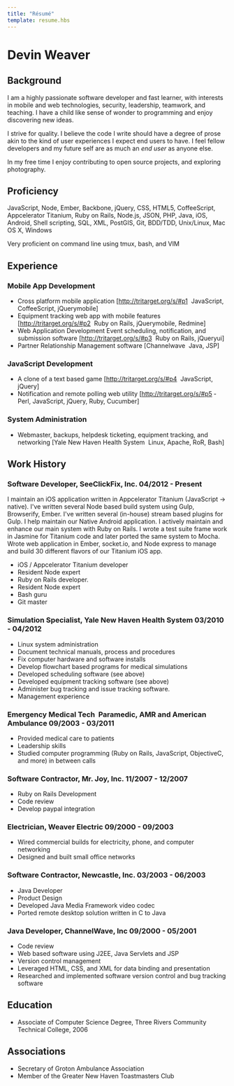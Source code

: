 ```yaml
---
title: "Résumé"
template: resume.hbs
---
```

# Devin Weaver

<ul class="contact-data list-inline" data-items="website,email,phone" data-template="<a href='<%=href%>'><%=value%></a>"></ul>

## Background

I am a highly passionate software developer and fast learner, with interests in mobile and web technologies, security, leadership, teamwork, and teaching. I have a child like sense of wonder to programming and enjoy discovering new ideas.

I strive for quality. I believe the code I write should have a degree of prose akin to the kind of user experiences I expect end users to have. I feel fellow developers and my future self are as much an *end user* as anyone else.

In my free time I enjoy contributing to open source projects, and exploring photography.

## Proficiency

JavaScript, Node, Ember, Backbone, jQuery, CSS, HTML5, CoffeeScript, Appcelerator Titanium, Ruby on Rails, Node.js, JSON, PHP, Java, iOS, Android, Shell scripting, SQL, XML, PostGIS, Git, BDD/TDD, Unix/Linux, Mac OS X, Windows

Very proficient on command line using tmux, bash, and VIM

## Experience

### Mobile App Development

* Cross platform mobile application [http://tritarget.org/s/#p1 ­ JavaScript, CoffeeScript, jQuery­mobile]
* Equipment tracking web app with mobile features [http://tritarget.org/s/#p2 ­ Ruby on Rails, jQuery­mobile, Redmine]
* Web Application Development Event scheduling, notification, and submission software [http://tritarget.org/s/#p3 ­ Ruby on Rails, jQuery­ui]
* Partner Relationship Management software [Channelwave ­ Java, JSP]

### JavaScript Development

* A clone of a text based game [http://tritarget.org/s/#p4 ­ JavaScript, jQuery]
* Notification and remote polling web utility [http://tritarget.org/s/#p5 ­ Perl, JavaScript, jQuery, Ruby, Cucumber]

### System Administration

* Webmaster, backups, helpdesk ticketing, equipment tracking, and networking [Yale New Haven Health System ­ Linux, Apache, RoR, Bash]

## Work History

### Software Developer, SeeClickFix, Inc. 04/2012 - Present

I maintain an iOS application written in Appcelerator Titanium (JavaScript → native). I've written several Node based build system using Gulp, Browserify, Ember. I've written several (in-house) stream based plugins for Gulp. I help maintain our Native Android application. I actively maintain and enhance our main system with Ruby on Rails. I wrote a test suite frame work in Jasmine for Titanium code and later ported the same system to Mocha. Wrote web application in Ember, socket.io, and Node express to manage and build 30 different flavors of our Titanium iOS app.

* iOS / Appcelerator Titanium developer
* Resident Node expert
* Ruby on Rails developer.
* Resident Node expert
* Bash guru
* Git master

### Simulation Specialist, Yale New Haven Health System 03/2010 - 04/2012

* Linux system administration
* Document technical manuals, process and procedures
* Fix computer hardware and software installs
* Develop flowchart based programs for medical simulations
* Developed scheduling software (see above)
* Developed equipment tracking software (see above)
* Administer bug tracking and issue tracking software.
* Management experience

### Emergency Medical Tech ­ Paramedic, AMR and American Ambulance 09/2003 - 03/2011

* Provided medical care to patients
* Leadership skills
* Studied computer programming (Ruby on Rails, JavaScript, Objective­C, and more) in between calls

### Software Contractor, Mr. Joy, Inc. 11/2007 - 12/2007

* Ruby on Rails Development
* Code review
* Develop paypal integration

### Electrician, Weaver Electric 09/2000 - 09/2003

* Wired commercial builds for electricity, phone, and computer networking
* Designed and built small office networks

### Software Contractor, Newcastle, Inc. 03/2003 - 06/2003

* Java Developer
* Product Design
* Developed Java Media Framework video codec
* Ported remote desktop solution written in C to Java

### Java Developer, ChannelWave, Inc 09/2000 - 05/2001

* Code review
* Web based software using J2EE, Java Servlets and JSP
* Version control management
* Leveraged HTML, CSS, and XML for data binding and presentation
* Researched and implemented software version control and bug tracking software

## Education

* Associate of Computer Science Degree, Three Rivers Community Technical College, 2006

## Associations

* Secretary of Groton Ambulance Association
* Member of the Greater New Haven Toastmasters Club
